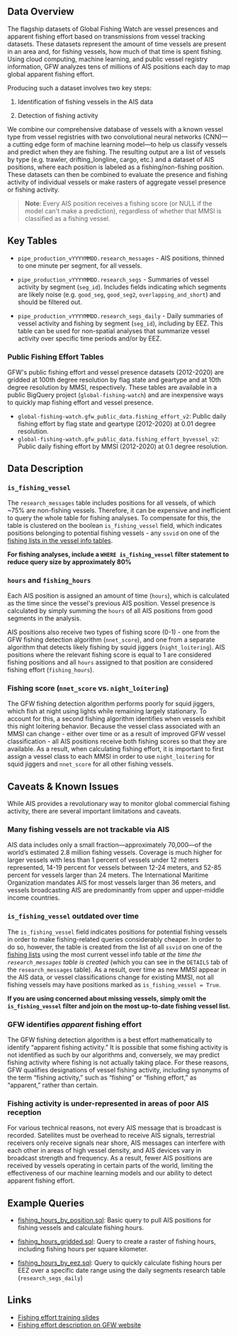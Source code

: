 ## Data Overview

The flagship datasets of Global Fishing Watch are vessel presences and apparent fishing effort based on transmissions from vessel tracking datasets. These datasets represent the amount of time vessels are present in an area and, for fishing vessels, how much of that time is spent fishing. Using cloud computing, machine learning, and public vessel registry information, GFW analyzes tens of millions of AIS positions each day to map global apparent fishing effort.

Producing such a dataset involves two key steps:

1. Identification of fishing vessels in the AIS data

2. Detection of fishing activity

We combine our comprehensive database of vessels with a known vessel type from vessel registries with two convolutional neural networks (CNN)—a cutting edge form of machine learning model—to help us classify vessels and predict when they are fishing. The resulting output are a list of vessels by type (e.g. trawler, drifting_longline, cargo, etc.) and a dataset of AIS positions, where each position is labeled as a fishing/non-fishing position. These datasets can then be combined to evaluate the presence and fishing activity of individual vessels or make rasters of aggregate vessel presence or fishing activity.

>**Note**: Every AIS position receives a fishing score (or NULL if the model can't make a prediction), regardless of whether that MMSI is classified as a fishing vessel.

## Key Tables

+ `pipe_production_vYYYYMMDD.research_messages` - AIS positions, thinned to one minute per segment, for all vessels.

+ `pipe_production_vYYYYMMDD.research_segs` - Summaries of vessel activity by segment (`seg_id`). Includes fields indicating which segments are likely noise (e.g. `good_seg`, `good_seg2`, `overlapping_and_short`) and should be filtered out.

+ `pipe_production_vYYYYMMDD.research_segs_daily` - Daily summaries of vessel activity and fishing by segment (`seg_id`), including by EEZ. This table can be used for non-spatial analyses that summarize vessel activity over specific time periods and/or by EEZ.

### Public Fishing Effort Tables

GFW's public fishing effort and vessel presence datasets (2012-2020) are gridded at 100th degree resolution by flag state and geartype and at 10th degree resolution by MMSI, respectively. These tables are available in a public BigQuery project (`global-fishing-watch`) and are inexpensive ways to quickly map fishing effort and vessel presence.

+ `global-fishing-watch.gfw_public_data.fishing_effort_v2`: Public daily fishing effort by flag state and geartype (2012-2020) at 0.01 degree resolution.
+ `global-fishing-watch.gfw_public_data.fishing_effort_byvessel_v2`: Public daily fishing effort by MMSI (2012-2020) at 0.1 degree resolution.

## Data Description

### `is_fishing_vessel`

The `research_messages` table includes positions for all vessels, of which ~75% are non-fishing vessels. Therefore, it can be expensive and inefficient to query the whole table for fishing analyses. To compensate for this, the table is clustered on the boolean `is_fishing_vessel` field, which indicates positions belonging to potential fishing vessels - any `ssvid` on one of the [fishing lists in the vessel info tables](https://github.com/GlobalFishingWatch/bigquery-documentation-wf827/wiki/Vessel-info-tables#on_fishing_list_-fields).  

**For fishing analyses, include a `WHERE is_fishing_vessel` filter statement to reduce query size by approximately 80%**

### `hours` and `fishing_hours`

Each AIS position is assigned an amount of time (`hours`), which is calculated as the time since the vessel's previous AIS position. Vessel presence is calculated by simply summing the `hours` of all AIS positions from good segments in the analysis.

AIS positions also receive two types of fishing score (0-1) - one from the GFW fishing detection algorithm (`nnet_score`), and one from a separate algorithm that detects likely fishing by squid jiggers (`night_loitering`). AIS positions where the relevant fishing score is equal to 1 are considered fishing positions and all `hours` assigned to that position are considered fishing effort (`fishing_hours`).   

### Fishing score (`nnet_score` vs. `night_loitering`)

The GFW fishing detection algorithm performs poorly for squid jiggers, which fish at night using lights while remaining largely stationary. To account for this, a second fishing algorithm identifies when vessels exhibit this night loitering behavior. Because the vessel class associated with an MMSI can change - either over time or as a result of improved GFW vessel classification - all AIS positions receive both fishing scores so that they are available. As a result, when calculating fishing effort, it is important to first assign a vessel class to each MMSI in order to use `night_loitering` for squid jiggers and `nnet_score` for all other fishing vessels.     

## Caveats & Known Issues

While AIS provides a revolutionary way to monitor global commercial fishing activity, there are several important limitations and caveats.

### Many fishing vessels are not trackable via AIS

AIS data includes only a small fraction—approximately 70,000—of the world’s estimated 2.8 million fishing vessels. Coverage is much higher for larger vessels with less than 1 percent of vessels under 12 meters represented, 14-19 percent for vessels between 12-24 meters, and 52-85 percent for vessels larger than 24 meters. The International Maritime Organization mandates AIS for most vessels larger than 36 meters, and vessels broadcasting AIS are predominantly from upper and upper-middle income countries.

### `is_fishing_vessel` outdated over time

The `is_fishing_vessel` field indicates positions for potential fishing vessels in order to make fishing-related queries considerably cheaper. In order to do so, however, the table is created from the list of all `ssvid` on one of the [fishing lists](https://github.com/GlobalFishingWatch/bigquery-documentation-wf827/wiki/Vessel-info-tables#on_fishing_list_-fields) using the most current vessel info table *at the time the `research_messages` table is created* (which you can see in the `DETAILS` tab of the `research_messages` table). As a result, over time as new MMSI appear in the AIS data, or vessel classifications change for existing MMSI, not all fishing vessels may have positions marked as `is_fishing_vessel = True`.

**If you are using concerned about missing vessels, simply omit the `is_fishing_vessel` filter and join on the most up-to-date fishing vessel list.**    

### GFW identifies _apparent_ fishing effort

The GFW fishing detection algorithm is a best effort mathematically to identify “apparent fishing activity.” It is possible that some fishing activity is not identified as such by our algorithms and, conversely, we may predict fishing activity where fishing is not actually taking place. For these reasons, GFW qualifies designations of vessel fishing activity, including synonyms of the term “fishing activity,” such as “fishing” or “fishing effort,” as “apparent,” rather than certain.

### Fishing activity is under-represented in areas of poor AIS reception

For various technical reasons, not every AIS message that is broadcast is recorded. Satellites must be overhead to receive AIS signals, terrestrial receivers only receive signals near shore, AIS messages can interfere with each other in areas of high vessel density, and AIS devices vary in broadcast strength and frequency. As a result, fewer AIS positions are received by vessels operating in certain parts of the world, limiting the effectiveness of our machine learning models and our ability to detect apparent fishing effort.

## Example Queries

+ [fishing_hours_by_position.sql](https://github.com/GlobalFishingWatch/bigquery-documentation-wf827/blob/master/queries/fishing_hours_by_position.sql): Basic query to pull AIS positions for fishing vessels and calculate fishing hours.

+ [fishing_hours_gridded.sql](https://github.com/GlobalFishingWatch/bigquery-documentation-wf827/blob/master/queries/fishing_hours_gridded.sql): Query to create a raster of fishing hours, including fishing hours per square kilometer.

+ [fishing_hours_by_eez.sql](https://github.com/GlobalFishingWatch/bigquery-documentation-wf827/blob/master/queries/fishing_hours_by_eez.sql): Query to quickly calculate fishing hours per EEZ over a specific date range using the daily segments research table (`research_segs_daily`)

## Links

+ [Fishing effort training slides](https://docs.google.com/presentation/d/1Jmms1OOd5aBo0UocRMzrO6zh3UmLHqPYQABJH1-Cnvo/edit?usp=sharing)
+ [Fishing effort description on GFW website](https://globalfishingwatch.org/dataset-and-code-fishing-effort/)
